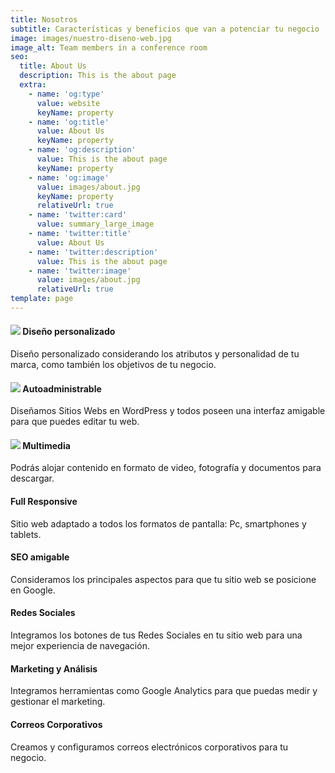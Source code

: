 ```yaml
---
title: Nosotros
subtitle: Características y beneficios que van a potenciar tu negocio
image: images/nuestro-diseno-web.jpg
image_alt: Team members in a conference room
seo:
  title: About Us
  description: This is the about page
  extra:
    - name: 'og:type'
      value: website
      keyName: property
    - name: 'og:title'
      value: About Us
      keyName: property
    - name: 'og:description'
      value: This is the about page
      keyName: property
    - name: 'og:image'
      value: images/about.jpg
      keyName: property
      relativeUrl: true
    - name: 'twitter:card'
      value: summary_large_image
    - name: 'twitter:title'
      value: About Us
    - name: 'twitter:description'
      value: This is the about page
    - name: 'twitter:image'
      value: images/about.jpg
      relativeUrl: true
template: page
---
```

#### ![](/images/rsz_objetivo.png)  Diseño personalizado

Diseño personalizado considerando los atributos y personalidad de tu marca, como también los objetivos de tu negocio.

#### ![](/images/rsz\_071-web_development.png)  Autoadministrable

Diseñamos Sitios Webs en WordPress y todos poseen una interfaz amigable para que puedes editar tu web. 

#### ![](/images/rsz\_024-camera.png)  Multimedia

Podrás alojar contenido en formato de video, fotografía y documentos para descargar.

####   Full Responsive

Sitio web adaptado a todos los formatos de pantalla: Pc, smartphones y tablets.

#### SEO amigable

Consideramos los principales aspectos para que tu sitio web se posicione en Google. 

#### Redes Sociales

Integramos los botones de tus Redes Sociales en tu sitio web para una mejor experiencia de navegación.   

#### Marketing y Análisis

Integramos herramientas como Google Analytics para que puedas medir y gestionar el marketing.

#### Correos Corporativos

Creamos y configuramos correos electrónicos corporativos para tu negocio. 
